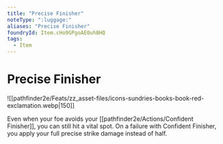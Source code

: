 ```yaml
---
title: "Precise Finisher"
noteType: ":luggage:"
aliases: "Precise Finisher"
foundryId: Item.cHo9GPgoAE0uh8HQ
tags:
  - Item
---
```


# Precise Finisher
![[pathfinder2e/Feats/zz_asset-files/icons-sundries-books-book-red-exclamation.webp|150]]

Even when your foe avoids your [[pathfinder2e/Actions/Confident Finisher]], you can still hit a vital spot. On a failure with Confident Finisher, you apply your full precise strike damage instead of half.
